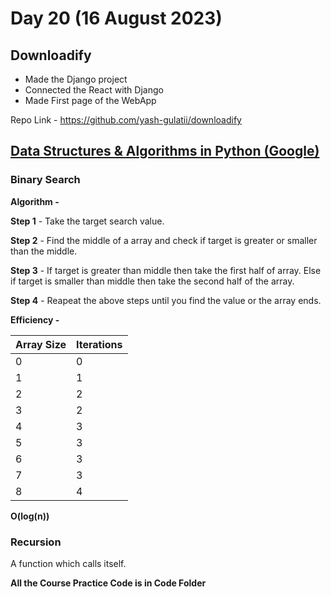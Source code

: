 # Day 20 (16 August 2023)

## Downloadify

- Made the Django project
- Connected the React with Django
- Made First page of the WebApp

Repo Link - https://github.com/yash-gulatii/downloadify

## [Data Structures & Algorithms in Python (Google)](https://learn.udacity.com/courses/ud513)

### Binary Search

**Algorithm -**

**Step 1** - Take the target search value.

**Step 2** - Find the middle of a array and check if target is greater or smaller than the middle.

**Step 3** - If target is greater than middle then take the first half of array. Else if target is smaller than middle then take the second half of the array.

**Step 4** - Reapeat the above steps until you find the value or the array ends.

**Efficiency -**

| Array Size | Iterations |
| ---------- | ---------- |
| 0          | 0          |
| 1          | 1          |
| 2          | 2          |
| 3          | 2          |
| 4          | 3          |
| 5          | 3          |
| 6          | 3          |
| 7          | 3          |
| 8          | 4          |

**O(log(n))**

### Recursion

A function which calls itself.

**All the Course Practice Code is in Code Folder**
